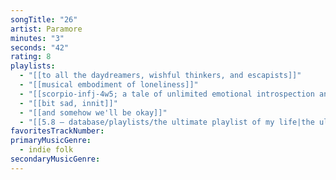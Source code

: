 ```yaml
---
songTitle: "26"
artist: Paramore
minutes: "3"
seconds: "42"
rating: 8
playlists:
  - "[[to all the daydreamers, wishful thinkers, and escapists]]"
  - "[[musical embodiment of loneliness]]"
  - "[[scorpio-infj-4w5; a tale of unlimited emotional introspection and arcane bullshit]]"
  - "[[bit sad, innit]]"
  - "[[and somehow we'll be okay]]"
  - "[[5.8 — database/playlists/the ultimate playlist of my life|the ultimate playlist of my life]]"
favoritesTrackNumber:
primaryMusicGenre:
  - indie folk
secondaryMusicGenre:
---
```

